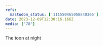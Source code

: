 ```yaml
---
refs:
  mastodon_status: ['111550465058840366']
date: 2023-12-09T12:30:16.166Z
media: ["78"]
---
```


<p>The toon at night </p>
